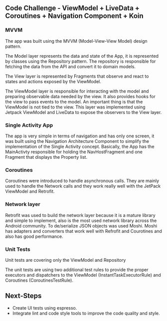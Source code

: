 
## Code Challenge - ViewModel + LiveData + Coroutines + Navigation Component + Koin

### MVVM

The app was built using the MVVM (Model-View-View Model) design pattern.

The Model layer represents the data and state of the App, it is represented by classes using the Repository pattern. The repository is responsible for fetching the data from the API and convert it to domain models.

The View layer is represented by Fragments that observe and react to states and actions exposed by the ViewModel.

The ViewModel layer is responsible for interacting with the model and preparing observable data needed by the view. It also provides hooks for the view to pass events to the model. An important thing is that the ViewModel is not tied to the view.
This layer was implemented using Jetpack ViewModel and LiveData to expose the observers to the View layer.

### Single Activity App

The app is very simple in terms of navigation and has only one screen, it was built using the Navigation Architecture Component to simplify the implementation of the Single Activity concept. Basically, the App has the MainActivty responsible for holding the NavHostFragment and one Fragment that displays the Property list.

### Coroutines

Coroutines were introduced to handle asynchronous calls. They are mainly used to handle the Network calls and they work really well with the JetPack ViewModel and Retrofit.

### Network layer

Retrofit was used to build the network layer because it is a mature library and simple to implement, also is the most used network library across the Android community.
To de/serialize JSON objects was used Moshi. Moshi has adapters and converters that work well with Refrofit and Courotines and also has good performance.

### Unit Tests

Unit tests are covering only the ViewModel and Repository

The unit tests are using two additional test rules to provide the proper executors and dispatchers to the ViewModel (InstantTaskExecutorRule) and Coroutines (CoroutinesTestRule).

## Next-Steps

- Create UI tests using espresso.
- Integrate lint and code style tools to improve the code quality and style.
